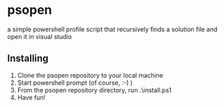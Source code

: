 psopen
======

a simple powershell profile script that recursively finds a solution file and open it in visual studio


Installing
----------

1. Clone the psopen repository to your local machine
2. Start powershell prompt (of course, :-) )
3. From the psopen repository directory, run .\install.ps1
4. Have fun!

